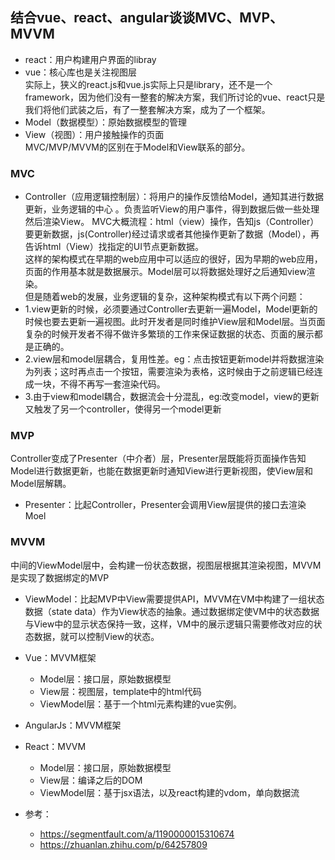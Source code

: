 ## 结合vue、react、angular谈谈MVC、MVP、MVVM  
- react：用户构建用户界面的libray
- vue：核心库也是关注视图层  
实际上，狭义的react.js和vue.js实际上只是library，还不是一个framework，因为他们没有一整套的解决方案，我们所讨论的vue、react只是我们将他们武装之后，有了一整套解决方案，成为了一个框架。
- Model（数据模型）：原始数据模型的管理
- View（视图）：用户接触操作的页面  
MVC/MVP/MVVM的区别在于Model和View联系的部分。
### MVC
- Controller（应用逻辑控制层）：将用户的操作反馈给Model，通知其进行数据更新，业务逻辑的中心 。负责监听View的用户事件，得到数据后做一些处理然后渲染View。 
  MVC大概流程：html（view）操作，告知js（Controller）要更新数据，js(Controller)经过请求或者其他操作更新了数据（Model），再告诉html（View）找指定的UI节点更新数据。  
这样的架构模式在早期的web应用中可以适应的很好，因为早期的web应用，页面的作用基本就是数据展示。Model层可以将数据处理好之后通知view渲染。  
但是随着web的发展，业务逻辑的复杂，这种架构模式有以下两个问题：
- 1.view更新的时候，必须要通过Controller去更新一遍Model，Model更新的时候也要去更新一遍视图。此时开发者是同时维护View层和Model层。当页面复杂的时候开发者不得不做许多繁琐的工作来保证数据的状态、页面的展示都是正确的。
- 2.view层和model层耦合，复用性差。eg：点击按钮更新model并将数据渲染为列表；这时再点击一个按钮，需要渲染为表格，这时候由于之前逻辑已经连成一块，不得不再写一套渲染代码。
- 3.由于view和model耦合，数据流会十分混乱，eg:改变model，view的更新又触发了另一个controller，使得另一个model更新

### MVP
Controller变成了Presenter（中介者）层，Presenter层既能将页面操作告知Model进行数据更新，也能在数据更新时通知View进行更新视图，使View层和Model层解耦。
- Presenter：比起Controller，Presenter会调用View层提供的接口去渲染Moel
### MVVM
中间的ViewModel层中，会构建一份状态数据，视图层根据其渲染视图，MVVM是实现了数据绑定的MVP
- ViewModel：比起MVP中View需要提供API，MVVM在VM中构建了一组状态数据（state data）作为View状态的抽象。通过数据绑定使VM中的状态数据与View中的显示状态保持一致，这样，VM中的展示逻辑只需要修改对应的状态数据，就可以控制View的状态。

- Vue：MVVM框架
  - Model层：接口层，原始数据模型
  - View层：视图层，template中的html代码
  - ViewModel层：基于一个html元素构建的vue实例。
- AngularJs：MVVM框架
- React：MVVM
  - Model层：接口层，原始数据模型
  - View层：编译之后的DOM
  - ViewModel层：基于jsx语法，以及react构建的vdom，单向数据流

- 参考：
  - https://segmentfault.com/a/1190000015310674
  - https://zhuanlan.zhihu.com/p/64257809


